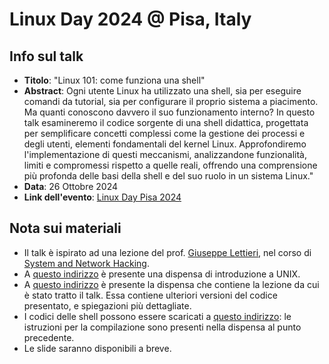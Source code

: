 # Linux Day 2024 @ Pisa, Italy

## Info sul talk

- **Titolo**: "Linux 101: come funziona una shell"
- **Abstract**: Ogni utente Linux ha utilizzato una shell, sia per eseguire comandi da tutorial, sia per configurare il proprio sistema a piacimento. Ma quanti conoscono davvero il suo funzionamento interno? In questo talk esamineremo il codice sorgente di una shell didattica, progettata per semplificare concetti complessi come la gestione dei processi e degli utenti, elementi fondamentali del kernel Linux. Approfondiremo l'implementazione di questi meccanismi, analizzandone funzionalità, limiti e compromessi rispetto a quelle reali, offrendo una comprensione più profonda delle basi della shell e del suo ruolo in un sistema Linux."
- **Data**: 26 Ottobre 2024
- **Link dell'evento**: [Linux Day Pisa 2024](https://linuxdaypisa.it/)

## Nota sui materiali

- Il talk è ispirato ad una lezione del prof. [Giuseppe Lettieri](http://docenti.ing.unipi.it/g.lettieri/), nel corso di [System and Network Hacking](https://lettieri.iet.unipi.it/hacking/).
- A [questo indirizzo](https://lettieri.iet.unipi.it/hacking/ch/2-unix.pdf) è presente una dispensa di introduzione a UNIX.
- A [questo indirizzo](https://lettieri.iet.unipi.it/hacking/ch/3-shell.pdf) è presente la dispensa che contiene la lezione da cui è stato tratto il talk. Essa contiene ulteriori versioni del codice presentato, e spiegazioni più dettagliate.
- I codici delle shell possono essere scaricati a [questo indirizzo](https://lettieri.iet.unipi.it/hacking/esh-1.0.zip): le istruzioni per la compilazione sono presenti nella dispensa al punto precedente.
- Le slide saranno disponibili a breve.
